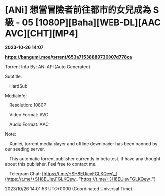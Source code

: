 # [ANi] 想當冒險者前往都市的女兒成為 S 級 - 05 [1080P][Baha][WEB-DL][AAC AVC][CHT][MP4]

**2023-10-26 14:07**

**https://bangumi.moe/torrent/653a71538889730007d778ca**

Torrent Info By: ANi API (Auto Generated)

Subtitle:

 HardSub

Mediainfo:

 Resolution: 1080P

 Video Format: AVC

 Audio Format: AAC

  

Note:

 Xunlei, torrent media player and offline downloader has been banned by our seeding server.

 This automatic torrent publisher currently in beta test. If have any thought about this publisher. Feel free to contact me.

 Telegram Chat: [https://t.me/+SH8EUievFGLKQew\_](https://t.me/+SH8EUievFGLKQew_ "https://t.me/+SH8EUievFGLKQew_")

2023/10/26 14:01:53 UTC+0000 (Coordinated Universal Time)